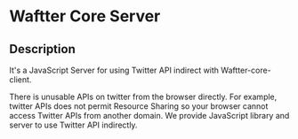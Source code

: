 # Waftter Core Server
## Description
It's a JavaScript Server for using Twitter API indirect with Waftter-core-client.
  
There is unusable APIs on twitter from the browser directly. For example, twitter APIs does not permit Resource Sharing so your browser cannot access Twitter APIs from another domain. We provide JavaScript library and server to use Twitter API indirectly.
